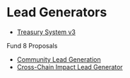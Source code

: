 # Lead Generators

 - [Treasury System v3](https://treasuryguild.github.io/treasury-v3/)

Fund 8 Proposals

 - [Community Lead Generation](https://cardano.ideascale.com/c/idea/397339)
 - [Cross-Chain Impact Lead Generator](https://cardano.ideascale.com/c/idea/402760)
